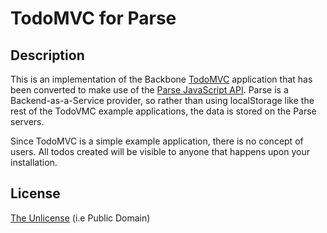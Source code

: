 # TodoMVC for Parse

## Description

This is an implementation of the Backbone [TodoMVC](http://todomvc.com) application that has been converted to make use of the [Parse JavaScript API](http://parse.com). Parse is a Backend-as-a-Service provider, so rather than using localStorage like the rest of the TodoVMC example applications, the data is stored on the Parse servers.

Since TodoMVC is a simple example application, there is no concept of users. All todos created will be visible to anyone that happens upon your installation.

## License

[The Unlicense](unlicense.org) (i.e Public Domain)

